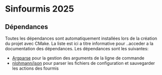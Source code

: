 # Sinfourmis 2025

## Dépendances

Toutes les dépendances sont automatiquement installées lors de la création du projet avec CMake. La liste est ici a titre informative pour ..acceder a la documentation des dépendances. Les dépendances sont les suivantes:
- [Argparse](https://github.com/p-ranav/argparse) pour la gestion des arguments de la ligne de commande
- [nlohmann/json](https://github.com/nlohmann/json) pour parser les fichiers de configuration et sauvegarder les actions des fourmis
